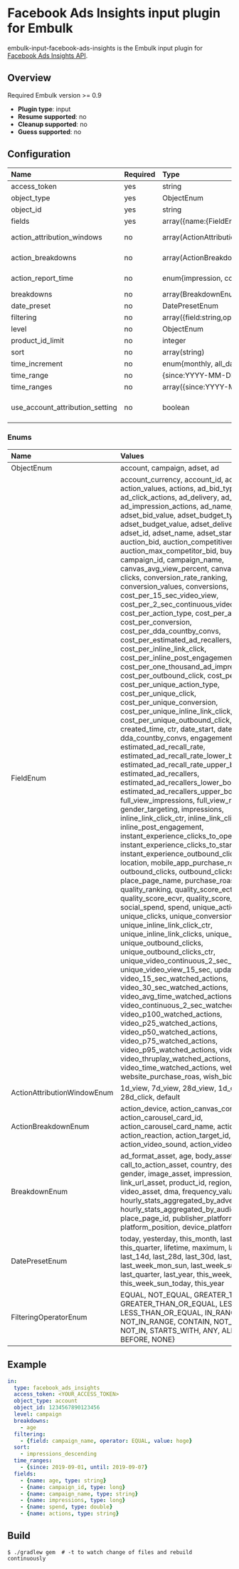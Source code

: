 # Facebook Ads Insights input plugin for Embulk

embulk-input-facebook-ads-insights is the Embulk input plugin for [Facebook Ads Insights API](https://developers.facebook.com/docs/marketing-api/insights).

## Overview

Required Embulk version >= 0.9

* **Plugin type**: input
* **Resume supported**: no
* **Cleanup supported**: no
* **Guess supported**: no

## Configuration

| Name                            | Required | Type                                                             | Description                                                                                                                |
|:--------------------------------|:---------|:-----------------------------------------------------------------|:---------------------------------------------------------------------------------------------------------------------------|
| access_token                    | yes      | string                                                           | Facebook access token.                                                                                                     |
| object_type                     | yes      | ObjectEnum                                                       | ads object type.                                                                                                           |
| object_id                       | yes      | string                                                           | ads object id.                                                                                                             |
| fields                          | yes      | array({name:{FieldEnum, BreakdownEnum}, type:string})            | columns to fetch.                                                                                                          |
| action_attribution_windows      | no       | array(ActionAttributionWindowEnum)                               | see [action_attribution_windows](https://developers.facebook.com/docs/marketing-api/insights/parameters) for details.      |
| action_breakdowns               | no       | array(ActionBreakdownEnum)                                       | see [action_breakdowns](https://developers.facebook.com/docs/marketing-api/insights/parameters) for details.               |
| action_report_time              | no       | enum{impression, conversion}                                     | see [action_report_time](https://developers.facebook.com/docs/marketing-api/insights/parameters) for details.              |
| breakdowns                      | no       | array(BreakdownEnum)                                             | see [breakdowns](https://developers.facebook.com/docs/marketing-api/insights/parameters) for details.                      |
| date_preset                     | no       | DatePresetEnum                                                   | see [date_preset](https://developers.facebook.com/docs/marketing-api/insights/parameters) for details.                     |
| filtering                       | no       | array({field:string,operator:FilteringOperatorEnum,value:string})| see [filtering](https://developers.facebook.com/docs/marketing-api/insights/parameters) for details.                       |
| level                           | no       | ObjectEnum                                                       | see [level](https://developers.facebook.com/docs/marketing-api/insights/parameters) for details.                           |
| product_id_limit                | no       | integer                                                          | see [product_id_limit](https://developers.facebook.com/docs/marketing-api/insights/parameters) for details.                |
| sort                            | no       | array(string)                                                    | see [sort](https://developers.facebook.com/docs/marketing-api/insights/parameters) for details.                            |
| time_increment                  | no       | enum{monthly, all_days} or integer(1-90)                         | see [time_increment](https://developers.facebook.com/docs/marketing-api/insights/parameters) for details.                  |
| time_range                      | no       | {since:YYYY-MM-DD, until:YYYY-MM-DD}                             | see [time_range](https://developers.facebook.com/docs/marketing-api/insights/parameters) for details.                      |
| time_ranges                     | no       | array({since:YYYY-MM-DD, until:YYYY-MM-DD})                      | see [time_ranges](https://developers.facebook.com/docs/marketing-api/insights/parameters) for details.                     |
| use_account_attribution_setting | no       | boolean                                                          | see [use_account_attribution_setting](https://developers.facebook.com/docs/marketing-api/insights/parameters) for details. |

### Enums

| Name                        | Values                                                                                                                                                                                                                                                                                                                                                                                                                                                                                                                                                                                                                                                                                                                                                                                                                                                                                                                                                                                                                                                                                                                                                                                                                                                                                                                                                                                                                                                                                                                                                                                                                                                                                                                                                                                      |         
|:----------------------------|:--------------------------------------------------------------------------------------------------------------------------------------------------------------------------------------------------------------------------------------------------------------------------------------------------------------------------------------------------------------------------------------------------------------------------------------------------------------------------------------------------------------------------------------------------------------------------------------------------------------------------------------------------------------------------------------------------------------------------------------------------------------------------------------------------------------------------------------------------------------------------------------------------------------------------------------------------------------------------------------------------------------------------------------------------------------------------------------------------------------------------------------------------------------------------------------------------------------------------------------------------------------------------------------------------------------------------------------------------------------------------------------------------------------------------------------------------------------------------------------------------------------------------------------------------------------------------------------------------------------------------------------------------------------------------------------------------------------------------------------------------------------------------------------------|
| ObjectEnum                  | account, campaign, adset, ad                                                                                                                                                                                                                                                                                                                                                                                                                                                                                                                                                                                                                                                                                                                                                                                                                                                                                                                                                                                                                                                                                                                                                                                                                                                                                                                                                                                                                                                                                                                                                                                                                                                                                                                                                                |
| FieldEnum                   | account_currency, account_id, account_name, action_values, actions, ad_bid_type, ad_bid_value, ad_click_actions, ad_delivery, ad_id, ad_impression_actions, ad_name, adset_bid_type, adset_bid_value, adset_budget_type, adset_budget_value, adset_delivery, adset_end, adset_id, adset_name, adset_start, age_targeting, auction_bid, auction_competitiveness, auction_max_competitor_bid, buying_type, campaign_id, campaign_name, canvas_avg_view_percent, canvas_avg_view_time, clicks, conversion_rate_ranking, conversion_values, conversions, cost_per_15_sec_video_view, cost_per_2_sec_continuous_video_view, cost_per_action_type, cost_per_ad_click, cost_per_conversion, cost_per_dda_countby_convs, cost_per_estimated_ad_recallers, cost_per_inline_link_click, cost_per_inline_post_engagement, cost_per_one_thousand_ad_impression, cost_per_outbound_click, cost_per_thruplay, cost_per_unique_action_type, cost_per_unique_click, cost_per_unique_conversion, cost_per_unique_inline_link_click, cost_per_unique_outbound_click, cpc, cpm, cpp, created_time, ctr, date_start, date_stop, dda_countby_convs, engagement_rate_ranking, estimated_ad_recall_rate, estimated_ad_recall_rate_lower_bound, estimated_ad_recall_rate_upper_bound, estimated_ad_recallers, estimated_ad_recallers_lower_bound, estimated_ad_recallers_upper_bound, frequency, full_view_impressions, full_view_reach, gender_targeting, impressions, inline_link_click_ctr, inline_link_clicks, inline_post_engagement, instant_experience_clicks_to_open, instant_experience_clicks_to_start, instant_experience_outbound_clicks, labels, location, mobile_app_purchase_roas, objective, outbound_clicks, outbound_clicks_ctr, place_page_name, purchase_roas, quality_ranking, quality_score_ectr, quality_score_ecvr, quality_score_organic, reach, social_spend, spend, unique_actions, unique_clicks, unique_conversions, unique_ctr, unique_inline_link_click_ctr, unique_inline_link_clicks, unique_link_clicks_ctr, unique_outbound_clicks, unique_outbound_clicks_ctr, unique_video_continuous_2_sec_watched_actions, unique_video_view_15_sec, updated_time, video_15_sec_watched_actions, video_30_sec_watched_actions, video_avg_time_watched_actions, video_continuous_2_sec_watched_actions, video_p100_watched_actions, video_p25_watched_actions, video_p50_watched_actions, video_p75_watched_actions, video_p95_watched_actions, video_play_actions, video_thruplay_watched_actions, video_time_watched_actions, website_ctr, website_purchase_roas, wish_bid |
| ActionAttributionWindowEnum | 1d_view, 7d_view, 28d_view, 1d_click, 7d_click, 28d_click, default                                                                                                                                                                                                                                                                                                                                                                                                                                                                                                                                                                                                                                                                                                                                                                                                                                                                                                                                                                                                                                                                                                                                                                                                                                                                                                                                                                                                                                                                                                                                                                                                                                                                                                                          |
| ActionBreakdownEnum         | action_device, action_canvas_component_name, action_carousel_card_id, action_carousel_card_name, action_destination, action_reaction, action_target_id, action_type, action_video_sound, action_video_type                                                                                                                                                                                                                                                                                                                                                                                                                                                                                                                                                                                                                                                                                                                                                                                                                                                                                                                                                                                                                                                                                                                                                                                                                                                                                                                                                                                                                                                                                                                                                     |
| BreakdownEnum               | ad_format_asset, age, body_asset, call_to_action_asset, country, description_asset, gender, image_asset, impression_device, link_url_asset, product_id, region, title_asset, video_asset, dma, frequency_value, hourly_stats_aggregated_by_advertiser_time_zone, hourly_stats_aggregated_by_audience_time_zone, place_page_id, publisher_platform, platform_position, device_platform                                                                                                                                                                                                                                                                                                                                                                                                                                                                                                                                                                                                                                                                                                                                                                                                                                                                                                                                                                                                                                                                                                                                                                                                                                                                                                                                                                                                       |
| DatePresetEnum              | today, yesterday, this_month, last_month, this_quarter, lifetime, maximum, last_3d, last_7d, last_14d, last_28d, last_30d, last_90d, last_week_mon_sun, last_week_sun_sat, last_quarter, last_year, this_week_mon_today, this_week_sun_today, this_year                                                                                                                                                                                                                                                                                                                                                                                                                                                                                                                                                                                                                                                                                                                                                                                                                                                                                                                                                                                                                                                                                                                                                                                                                                                                                                                                                                                                                                                                                                                                              |
| FilteringOperatorEnum       | EQUAL, NOT_EQUAL, GREATER_THAN, GREATER_THAN_OR_EQUAL, LESS_THAN, LESS_THAN_OR_EQUAL, IN_RANGE, NOT_IN_RANGE, CONTAIN, NOT_CONTAIN, IN, NOT_IN, STARTS_WITH, ANY, ALL, AFTER, BEFORE, NONE}                                                                                                                                                                                                                                                                                                                                                                                                                                                                                                                                                                                                                                                                                                                                                                                                                                                                                                                                                                                                                                                                                                                                                                                                                                                                                                                                                                                                                                                                                                                                                                                                 |

## Example

```yaml
in:
  type: facebook_ads_insights
  access_token: <YOUR_ACCESS_TOKEN>
  object_type: account
  object_id: 1234567890123456
  level: campaign
  breakdowns:
    - age
  filtering:
    - {field: campaign_name, operator: EQUAL, value: hoge}
  sort:
    - impressions_descending
  time_ranges:
    - {since: 2019-09-01, until: 2019-09-07}
  fields:
    - {name: age, type: string}
    - {name: campaign_id, type: long}
    - {name: campaign_name, type: string}
    - {name: impressions, type: long}
    - {name: spend, type: double}
    - {name: actions, type: string}
```


## Build

```
$ ./gradlew gem  # -t to watch change of files and rebuild continuously
```
